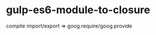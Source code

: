 gulp-es6-module-to-closure
==========================

compile import/export => goog.require/goog.provide
